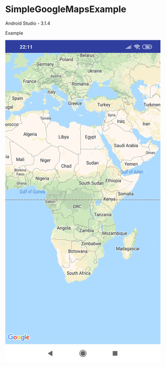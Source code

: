 # SimpleGoogleMapsExample

Android Studio - 3.1.4

Example

![Alt text](https://github.com/quicklearner4991/SimpleGoogleMapsExample/blob/master/Screenshot_2019-06-30-22-11-28-540_com.example.googlemaps2.png?raw=true "Example")
